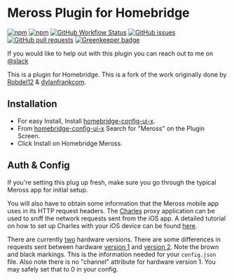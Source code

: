 
#  Meross Plugin for Homebridge

[![npm](https://img.shields.io/npm/v/homebridge-meross?style=for-the-badge)](https://www.npmjs.com/package/homebridge-meross)
[![npm](https://img.shields.io/npm/dt/homebridge-meross?style=for-the-badge)](https://www.npmjs.com/package/homebridge-meross)
[![GitHub Workflow Status](https://img.shields.io/github/workflow/status/donavanbecker/homebridge-meross/Node?style=for-the-badge)](https://github.com/donavanbecker/homebridge-meross/actions?query=workflow%3ANode)
[![GitHub issues](https://img.shields.io/github/issues/donavanbecker/homebridge-meross?style=for-the-badge)](https://github.com/donavanbecker/homebridge-meross/issues)
[![GitHub pull requests](https://img.shields.io/github/issues-pr/donavanbecker/homebridge-meross?style=for-the-badge)](https://github.com/donavanbecker/homebridge-meross/pulls) [![Greenkeeper badge](https://badges.greenkeeper.io/donavanbecker/homebridge-meross.svg)](https://greenkeeper.io/)

If you would like to help out with this plugin you can reach out to me on [@slack](http://homebridgeteam.slack.com/)

This is a plugin for Homebridge. This is a fork of the work originally done by [Robdel12](https://github.com/Robdel12) & [dylanfrankcom](https://github.com/dylanfrankcom).


## Installation
* For easy Install, Install [homebridge-config-ui-x](https://github.com/oznu/homebridge-config-ui-x).
* From [homebridge-config-ui-x](https://github.com/oznu/homebridge-config-ui-x) Search for "Meross" on the Plugin Screen.
* Click Install on Homebridge Meross.

## Auth & Config
If you're setting this plug up fresh, make sure you go through the
typical Meross app for initial setup.

You will also have to obtain some information that the Meross mobile
app uses in its HTTP request headers. The [Charles](https://www.charlesproxy.com)
proxy application can be used to sniff the network requests sent from the iOS app.
A detailed tutorial on how to set up Charles with your iOS device can be found
[here](https://www.raywenderlich.com/641-charles-proxy-tutorial-for-ios).

There are currently
[two](https://user-images.githubusercontent.com/11139929/57955871-0cca8480-78c5-11e9-8185-6efd358bd1b1.png)
hardware versions.
There are some differences in requests sent between hardware
[version 1](https://user-images.githubusercontent.com/11139929/57955231-50bc8a00-78c3-11e9-9989-1d390cc7ca42.png)
and
[version 2](https://user-images.githubusercontent.com/11139929/57955272-6b8efe80-78c3-11e9-9bc0-2a54a97d9ac9.png). Note the brown and black markings.
This is the information needed for your `config.json` file.
Also note there is no "channel" attribute for hardware version 1.
You may safely set that to 0 in your config.
